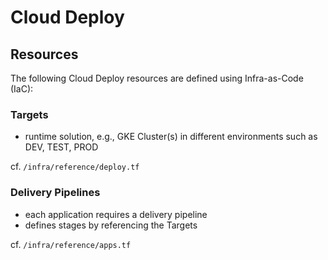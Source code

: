 # Cloud Deploy

## Resources

The following Cloud Deploy resources are defined using Infra-as-Code (IaC):

### Targets

- runtime solution, e.g., GKE Cluster(s) in different environments such as DEV, TEST, PROD

cf. `/infra/reference/deploy.tf`

### Delivery Pipelines

- each application requires a delivery pipeline
- defines stages by referencing the Targets

cf. `/infra/reference/apps.tf`
